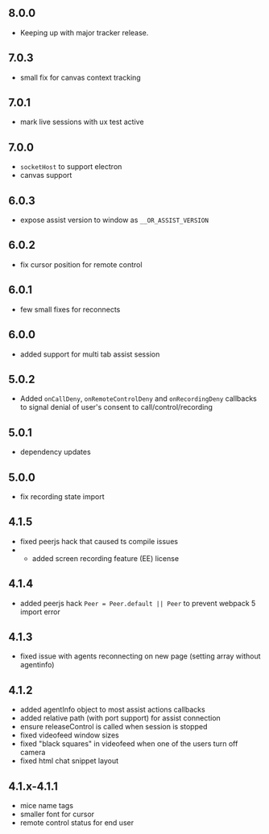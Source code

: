 ## 8.0.0

- Keeping up with major tracker release.

## 7.0.3

- small fix for canvas context tracking

## 7.0.1

- mark live sessions with ux test active

## 7.0.0

- `socketHost` to support electron
- canvas support

## 6.0.3

- expose assist version to window as `__OR_ASSIST_VERSION`

## 6.0.2

- fix cursor position for remote control

## 6.0.1

- few small fixes for reconnects

## 6.0.0

- added support for multi tab assist session

## 5.0.2

- Added `onCallDeny`, `onRemoteControlDeny` and `onRecordingDeny` callbacks to signal denial of user's consent to call/control/recording

## 5.0.1

- dependency updates

## 5.0.0

- fix recording state import 

## 4.1.5

- fixed peerjs hack that caused ts compile issues
- - added screen recording feature (EE) license

## 4.1.4

- added peerjs hack `Peer = Peer.default || Peer` to prevent webpack 5 import error

## 4.1.3

- fixed issue with agents reconnecting on new page (setting array without agentinfo)

## 4.1.2

- added agentInfo object to most assist actions callbacks
- added relative path (with port support) for assist connection
- ensure releaseControl is called when session is stopped
- fixed videofeed window sizes
- fixed "black squares" in videofeed when one of the users turn off camera
- fixed html chat snippet layout

## 4.1.x-4.1.1

- mice name tags
- smaller font for cursor
- remote control status for end user

